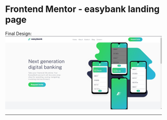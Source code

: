# Frontend Mentor - easybank landing page

Final Design: 
<img src='public/final/desktop.jpg' />
<hr>